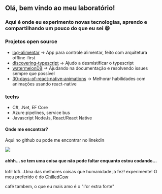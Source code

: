 ## Olá, bem vindo ao meu laboratório!
### Aqui é onde eu experimento novas tecnologias, aprendo e compartilhando um pouco do que eu sei :smile:


### Projetos open source 
  - [log-alimentar](https://github.com/leo-tavares/log-alimentar-mobile) -> App para controle alimentar, feito com arquitetura offline-first
  - [discovering-typescript](https://github.com/leo-tavares/discovering-typescript) -> Ajudo a desmistificar o typescript
  - [watermelonDB](https://github.com/Nozbe/WatermelonDB) -> Ajudando na documentação e resolvendo issues sempre que possível
  - [30-days-of-react-native-animations](https://github.com/leo-tavares/30-days-of-react-native-animations) -> Melhorar habilidades com animações usando react-native

### techs
  - C#, .Net, EF Core
  - Azure pipelines, service bus
  - Javascript NodeJs, React/React Native

#### Onde me encontrar?
Aqui no github ou pode me encontrar no linekdin 

<a href="https://www.linkedin.com/in/leo-tavares-2020/" target="_blank"><img src="https://img.shields.io/badge/linkedin-%230077B5.svg"/></a>


#### ahhh... se tem uma coisa que não pode faltar enquanto estou codando...

lofi! lofi...Uma das melhores coisas que humanidade já fez! experimente! O meu preferido é do [ChilledCow](https://www.youtube.com/watch?v=5qap5aO4i9A&ab_channel=ChilledCow) 

café tambem, o que eu mais amo é o "l'or extra forte"
